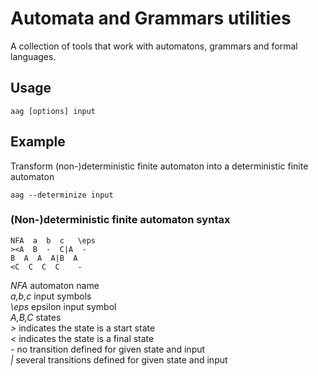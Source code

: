 # Automata and Grammars utilities

A collection of tools that work with automatons, grammars and formal languages.

## Usage
```
aag [options] input
```
## Example

Transform (non-)deterministic finite automaton into a deterministic finite automaton
```
aag --determinize input
```
### (Non-)deterministic finite automaton syntax

```
NFA  a  b  c   \eps
><A  B  -  C|A  -
B  A  A  A|B  A
<C  C  C  C    -
```

*NFA* automaton name  
*a,b,c* input symbols  
*\eps*  epsilon input symbol  
*A,B,C* states  
*>* indicates the state is a start state  
*<* indicates the state is a final state  
*-* no transition defined for given state and input  
*|* several transitions defined for given state and input  
